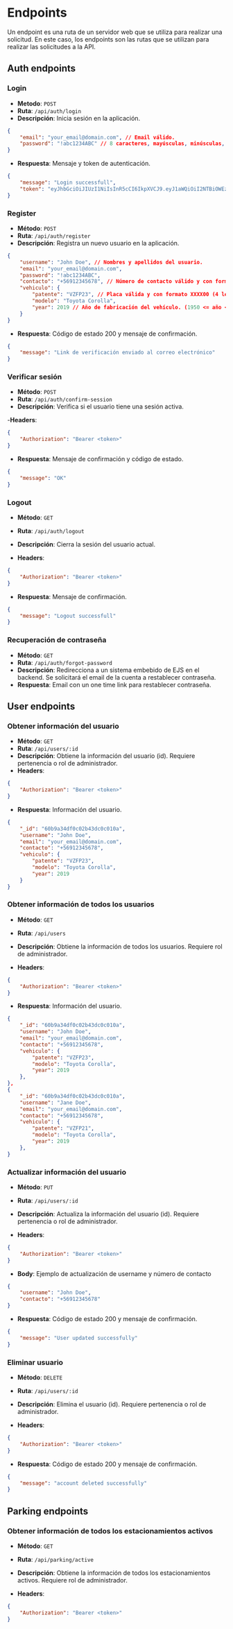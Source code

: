 # Endpoints

Un endpoint es una ruta de un servidor web que se utiliza para realizar una solicitud. En este caso, los endpoints son las rutas que se utilizan para realizar las solicitudes a la API.

## Auth endpoints

### Login

-   **Metodo**: `POST`
-   **Ruta**: `/api/auth/login`
-   **Descripción**: Inicia sesión en la aplicación.

```json
{
    "email": "your_email@domain.com", // Email válido.
    "password": "!abc1234ABC" // 8 caracteres, mayúsculas, minúsculas, números y caracteres especiales.
}
```

-   **Respuesta**: Mensaje y token de autenticación.

```json
{
    "message": "Login successfull",
    "token": "eyJhbGciOiJIUzI1NiIsInR5cCI6IkpXVCJ9.eyJ1aWQiOiI2NTBiOWEzNGRmMGMwMmI0M2RjMGMwMTAiLCJpYXQiOjE2O"
}
```

### Register

-   **Método**: `POST`
-   **Ruta**: `/api/auth/register`
-   **Descripción**: Registra un nuevo usuario en la aplicación.

```json
{
    "username": "John Doe", // Nombres y apellidos del usuario.
    "email": "your_email@domain.com",
    "password": "!abc1234ABC",
    "contacto": "+56912345678", // Número de contacto válido y con formato CL (+56xxxxxxxxx).
    "vehiculo": {
        "patente": "VZFP23", // Placa válida y con formato XXXX00 (4 letras y 2 números)
        "modelo": "Toyota Corolla",
        "year": 2019 // Año de fabricación del vehículo. (1950 <= año <= 2023)
    }
}
```

-   **Respuesta**: Código de estado 200 y mensaje de confirmación.

```json
{
    "message": "Link de verificación enviado al correo electrónico"
}
```

### Verificar sesión

-   **Método**: `POST`
-   **Ruta**: `/api/auth/confirm-session`
-   **Descripción**: Verifica si el usuario tiene una sesión activa.

-**Headers**:

```json
{
    "Authorization": "Bearer <token>"
}
```

-   **Respuesta**: Mensaje de confirmación y código de estado.

```json
{
    "message": "OK"
}
```

### Logout

-   **Método**: `GET`
-   **Ruta**: `/api/auth/logout`
-   **Descripción**: Cierra la sesión del usuario actual.

-   **Headers**:

```json
{
    "Authorization": "Bearer <token>"
}
```

-   **Respuesta**: Mensaje de confirmación.

```json
{
    "message": "Logout successfull"
}
```

### Recuperación de contraseña

-   **Método**: `GET`
-   **Ruta**: `/api/auth/forgot-password`
-   **Descripción**: Redirecciona a un sistema embebido de EJS en el backend. Se solicitará el email de la cuenta a restablecer contraseña.
-   **Respuesta**: Email con un one time link para restablecer contraseña.

## User endpoints

### Obtener información del usuario

-   **Método**: `GET`
-   **Ruta**: `/api/users/:id`
-   **Descripción**: Obtiene la información del usuario (id). Requiere pertenencia o rol de administrador.
-   **Headers**:

```json
{
    "Authorization": "Bearer <token>"
}
```

-   **Respuesta**: Información del usuario.

```json
{
    "_id": "60b9a34df0c02b43dc0c010a",
    "username": "John Doe",
    "email": "your_email@domain.com",
    "contacto": "+56912345678",
    "vehiculo": {
        "patente": "VZFP23",
        "modelo": "Toyota Corolla",
        "year": 2019
    }
}
```

### Obtener información de todos los usuarios

-   **Método**: `GET`
-   **Ruta**: `/api/users`
-   **Descripción**: Obtiene la información de todos los usuarios. Requiere rol de administrador.

-   **Headers**:

```json
{
    "Authorization": "Bearer <token>"
}
```

-   **Respuesta**: Información del usuario.

```json
{
	"_id": "60b9a34df0c02b43dc0c010a",
	"username": "John Doe",
	"email": "your_email@domain.com",
	"contacto": "+56912345678",
	"vehiculo": {
		"patente": "VZFP23",
		"modelo": "Toyota Corolla",
		"year": 2019
	},
},
{
	"_id": "60b9a34df0c02b43dc0c010a",
	"username": "Jane Doe",
	"email": "your_email@domain.com",
	"contacto": "+56912345678",
	"vehiculo": {
		"patente": "VZFP21",
		"modelo": "Toyota Corolla",
		"year": 2019
	},
}
```

### Actualizar información del usuario

-   **Método**: `PUT`
-   **Ruta**: `/api/users/:id`
-   **Descripción**: Actualiza la información del usuario (id). Requiere pertenencia o rol de administrador.

-   **Headers**:

```json
{
    "Authorization": "Bearer <token>"
}
```

-   **Body**:
    Ejemplo de actualización de username y número de contacto

```json
{
    "username": "John Doe",
    "contacto": "+56912345678"
}
```

-   **Respuesta**: Código de estado 200 y mensaje de confirmación.

```json
{
    "message": "User updated successfully"
}
```

### Eliminar usuario

-   **Método**: `DELETE`
-   **Ruta**: `/api/users/:id`
-   **Descripción**: Elimina el usuario (id). Requiere pertenencia o rol de administrador.

-   **Headers**:

```json
{
    "Authorization": "Bearer <token>"
}
```

-   **Respuesta**: Código de estado 200 y mensaje de confirmación.

```json
{
    "message": "account deleted successfully"
}
```

## Parking endpoints

### Obtener información de todos los estacionamientos activos

-   **Método**: `GET`
-   **Ruta**: `/api/parking/active`
-   **Descripción**: Obtiene la información de todos los estacionamientos activos. Requiere rol de administrador.

-   **Headers**:

```json
{
    "Authorization": "Bearer <token>"
}
```
